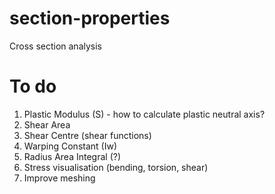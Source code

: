 # section-properties
Cross section analysis

# To do
1) Plastic Modulus (S) - how to calculate plastic neutral axis?
2) Shear Area
3) Shear Centre (shear functions)
4) Warping Constant (Iw)
5) Radius Area Integral (?)
6) Stress visualisation (bending, torsion, shear)
7) Improve meshing
